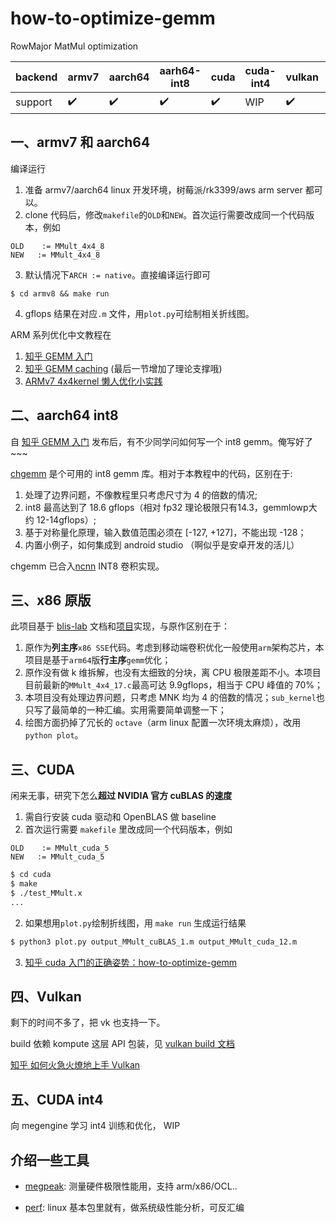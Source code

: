 # how-to-optimize-gemm
RowMajor MatMul optimization

| backend | armv7 | aarch64 | aarh64-int8 | cuda | cuda-int4 | vulkan | x86 |
| ----------- | ------- | -- | ---------- | ---------- | ---------- | --------- | --- |
| support | ✔️ | ✔️ | ✔️ | ✔️ | WIP | ✔️ | ✅ | 

## 一、armv7 和 aarch64

编译运行

1. 准备 armv7/aarch64 linux 开发环境，树莓派/rk3399/aws arm server 都可以。
2. clone 代码后，修改`makefile`的`OLD`和`NEW`。首次运行需要改成同一个代码版本，例如
```
OLD    := MMult_4x4_8
NEW   := MMult_4x4_8
```

3. 默认情况下`ARCH := native`。直接编译运行即可
```
$ cd armv8 && make run
```

4. gflops 结果在对应`.m` 文件，用`plot.py`可绘制相关折线图。

ARM 系列优化中文教程在

1. [知乎 GEMM 入门](https://zhuanlan.zhihu.com/p/65436463)
2. [知乎 GEMM caching](https://zhuanlan.zhihu.com/p/69700540) (最后一节增加了理论支撑哦)
3. [ARMv7 4x4kernel 懒人优化小实践](https://zhuanlan.zhihu.com/p/333799799)


## 二、aarch64 int8 
自 [知乎 GEMM 入门](https://zhuanlan.zhihu.com/p/65436463) 发布后，有不少同学问如何写一个 int8 gemm。俺写好了~~~

[chgemm](https://github.com/tpoisonooo/chgemm) 是个可用的 int8 gemm 库。相对于本教程中的代码，区别在于:
1. 处理了边界问题，不像教程里只考虑尺寸为 4 的倍数的情况;
2. int8 最高达到了 18.6 gflops（相对 fp32 理论极限只有14.3，gemmlowp大约 12-14gflops）;
3. 基于对称量化原理，输入数值范围必须在 \[-127, +127\]，不能出现 -128；
4. 内置小例子，如何集成到 android studio （啊似乎是安卓开发的活儿）

chgemm 已合入[ncnn](https://github.com/tencent/ncnn) INT8 卷积实现。


## 三、x86 原版
此项目基于 [blis-lab](https://github.com/flame/blislab) 文档和[项目](https://github.com/flame/how-to-optimize-gemm)实现，与原作区别在于：

1. 原作为**列主序**`x86 SSE`代码。考虑到移动端卷积优化一般使用`arm`架构芯片，本项目是基于`arm64`版**行主序**`gemm`优化；
2. 原作没有做 k 维拆解，也没有太细致的分块，离 CPU 极限差距不小。本项目目前最新的`MMult_4x4_17.c`最高可达 9.9gflops，相当于 CPU 峰值的 70%；
3. 本项目没有处理边界问题，只考虑 MNK 均为 4 的倍数的情况；`sub_kernel`也只写了最简单的一种汇编。实用需要简单调整一下；
4. 绘图方面扔掉了冗长的 `octave`（arm linux 配置一次环境太麻烦），改用 `python plot`。


## 三、CUDA
闲来无事，研究下怎么**超过 NVIDIA 官方 cuBLAS 的速度**

1. 需自行安装 cuda 驱动和 OpenBLAS 做 baseline
2. 首次运行需要 `makefile` 里改成同一个代码版本，例如
```
OLD    := MMult_cuda_5
NEW   := MMult_cuda_5
```

```bash
$ cd cuda
$ make
$ ./test_MMult.x
... 
```

2. 如果想用`plot.py`绘制折线图，用 `make run` 生成运行结果

```bash
$ python3 plot.py output_MMult_cuBLAS_1.m output_MMult_cuda_12.m
```

3. [知乎 cuda 入门的正确姿势：how-to-optimize-gemm](https://zhuanlan.zhihu.com/p/478846788)

## 四、Vulkan

剩下的时间不多了，把 vk 也支持一下。

build 依赖 kompute 这层 API 包装，见 [vulkan build 文档](https://github.com/tpoisonooo/how-to-optimize-gemm/tree/master/vulkan)

[知乎 如何火急火燎地上手 Vulkan](https://zhuanlan.zhihu.com/p/487583258)

## 五、CUDA int4
向 megengine 学习 int4 训练和优化， WIP

## 介绍一些工具

* [megpeak](https://github.com/MegEngine/MegPeak): 测量硬件极限性能用，支持 arm/x86/OCL..

* [perf](https://perf.wiki.kernel.org): linux 基本包里就有，做系统级性能分析，可反汇编
